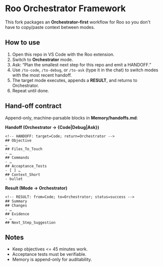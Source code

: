 # Roo Orchestrator Framework

This fork packages an **Orchestrator-first** workflow for Roo so you don't have to copy/paste context between modes.

## How to use
1. Open this repo in VS Code with the Roo extension.
2. Switch to **Orchestrator** mode.
3. Ask: “Plan the smallest next step for this repo and emit a HANDOFF.”
4. Use `/to-code`, `/to-debug`, or `/to-ask` (type it in the chat) to switch modes with the most recent handoff.
5. The target mode executes, appends a **RESULT**, and returns to Orchestrator.
6. Repeat until done.

## Hand-off contract
Append-only, machine-parsable blocks in **Memory/handoffs.md**:

**Handoff (Orchestrator -> {Code|Debug|Ask})**
```
<!-- HANDOFF: target=Code; return=Orchestrator -->
## Objective
…
## Files_To_Touch
- …
## Commands
- …
## Acceptance_Tests
- [ ] …
## Context_Short
- bullet
```

**Result (Mode -> Orchestrator)**
```
<!-- RESULT: from=Code; to=Orchestrator; status=success -->
## Summary
## Changes
- …
## Evidence
- …
## Next_Step_Suggestion
```

## Notes
- Keep objectives <= 45 minutes work.
- Acceptance tests must be verifiable.
- Memory is append-only for auditability.
